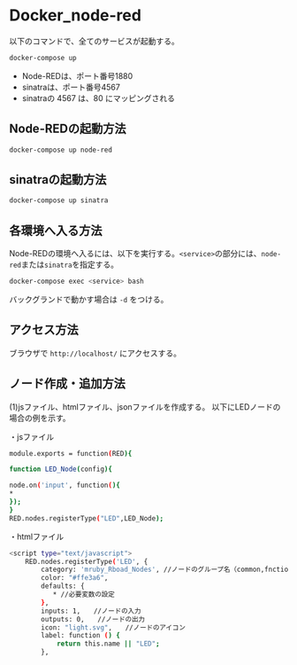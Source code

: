 # Docker_node-red

以下のコマンドで、全てのサービスが起動する。

```sh
docker-compose up
```

- Node-REDは、ポート番号1880
- sinatraは、ポート番号4567
- sinatraの 4567 は、80 にマッピングされる

## Node-REDの起動方法

```sh
docker-compose up node-red
```

## sinatraの起動方法

```sh
docker-compose up sinatra
```

## 各環境へ入る方法

Node-REDの環境へ入るには、以下を実行する。`<service>`の部分には、`node-red`または`sinatra`を指定する。

```sh
docker-compose exec <service> bash
```

バックグランドで動かす場合は `-d` をつける。

## アクセス方法

ブラウザで `http://localhost/` にアクセスする。

## ノード作成・追加方法

(1)jsファイル、htmlファイル、jsonファイルを作成する。
以下にLEDノードの場合の例を示す。

・jsファイル
```sh
module.exports = function(RED){

function LED_Node(config){

node.on('input', function(){
*
});
}
RED.nodes.registerType("LED",LED_Node);
```

・htmlファイル
```sh
<script type="text/javascript">
    RED.nodes.registerType('LED', {　　
        category: 'mruby_Rboad_Nodes', //ノードのグループ名（common,fnction,network,parsers,sequence,storage,オリジナル）
        color: "#ffe3a6",
        defaults: {
           * //必要変数の設定
        },
        inputs: 1,　　//ノードの入力
        outputs: 0,　　//ノードの出力
        icon: "light.svg",　　//ノードのアイコン
        label: function () {
            return this.name || "LED";　　
        },

